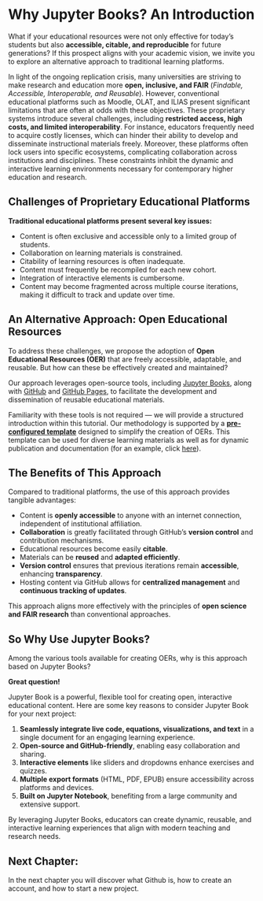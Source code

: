 # Why Jupyter Books? An Introduction

What if your educational resources were not only effective for today’s students but also **accessible, citable, and reproducible** for future generations? If this prospect aligns with your academic vision, we invite you to explore an alternative approach to traditional learning platforms.

In light of the ongoing replication crisis, many universities are striving to make research and education more **open, inclusive, and FAIR** (*Findable, Accessible, Interoperable, and Reusable*). However, conventional educational platforms such as Moodle, OLAT, and ILIAS present significant limitations that are often at odds with these objectives. These proprietary systems introduce several challenges, including **restricted access, high costs, and limited interoperability**. For instance, educators frequently need to acquire costly licenses, which can hinder their ability to develop and disseminate instructional materials freely. Moreover, these platforms often lock users into specific ecosystems, complicating collaboration across institutions and disciplines. These constraints inhibit the dynamic and interactive learning environments necessary for contemporary higher education and research.

## Challenges of Proprietary Educational Platforms

**Traditional educational platforms present several key issues:**
- Content is often exclusive and accessible only to a limited group of students.
- Collaboration on learning materials is constrained.
- Citability of learning resources is often inadequate.
- Content must frequently be recompiled for each new cohort.
- Integration of interactive elements is cumbersome.
- Content may become fragmented across multiple course iterations, making it difficult to track and update over time.

## An Alternative Approach: Open Educational Resources

To address these challenges, we propose the adoption of **Open Educational Resources (OER)** that are freely accessible, adaptable, and reusable. But how can these be effectively created and maintained? 

Our approach leverages open-source tools, including [Jupyter Books](https://jupyterbook.org/en/stable/intro.html), along with [GitHub](https://github.com/) and [GitHub Pages](https://pages.github.com/), to facilitate the development and dissemination of reusable educational materials.

Familiarity with these tools is not required — we will provide a structured introduction within this tutorial. Our methodology is supported by a [**pre-configured template**](https://github.com/DiLER-Digitell/Course-template) designed to simplify the creation of OERs. This template can be used for diverse learning materials as well as for dynamic publication and documentation (for an example, click [here](https://oreoni.github.io/)). 

## The Benefits of This Approach
Compared to traditional platforms, the use of this approach provides tangible advantages: 

- Content is **openly accessible** to anyone with an internet connection, independent of institutional affiliation.
- **Collaboration** is greatly facilitated through GitHub’s **version control** and contribution mechanisms.
- Educational resources become easily **citable**.
- Materials can be **reused** and **adapted efficiently**.
- **Version control** ensures that previous iterations remain **accessible**, enhancing **transparency**.
- Hosting content via GitHub allows for **centralized management** and **continuous tracking of updates**.

This approach aligns more effectively with the principles of **open science and FAIR research** than conventional approaches.

## So Why Use Jupyter Books?

Among the various tools available for creating OERs, why is this approach based on Jupyter Books?

**Great question!**

Jupyter Book is a powerful, flexible tool for creating open, interactive educational content. Here are some key reasons to consider Jupyter Book for your next project:

1. **Seamlessly integrate live code, equations, visualizations, and text** in a single document for an engaging learning experience.
2. **Open-source and GitHub-friendly**, enabling easy collaboration and sharing.
3. **Interactive elements** like sliders and dropdowns enhance exercises and quizzes.
4. **Multiple export formats** (HTML, PDF, EPUB) ensure accessibility across platforms and devices.
5. **Built on Jupyter Notebook**, benefiting from a large community and extensive support. 

By leveraging Jupyter Books, educators can create dynamic, reusable, and interactive learning experiences that align with modern teaching and research needs.

## Next Chapter: 

In the next chapter you will discover what Github is, how to create an account, and how to start a new project.
